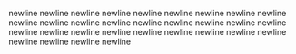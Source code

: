 newline
newline
newline
newline
newline
newline
newline
newline
newline
newline
newline
newline
newline
newline
newline
newline
newline
newline
newline
newline
newline
newline
newline
newline
newline
newline
newline
newline
newline
newline
newline
